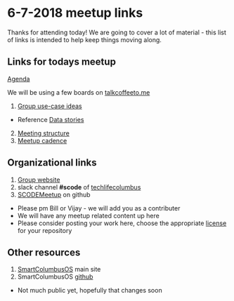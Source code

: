 # 6-7-2018 meetup links

Thanks for attending today! We are going to cover a lot of material - this list of links is intended to help keep things moving along.


## Links for todays meetup

[Agenda](https://github.com/SCODEMeetup/meeting_notes/blob/master/2018-06-07/agenda.txt)

We will be using a few boards on [talkcoffeeto.me](https://talkcoffeeto.me/)

1. [Group use-case ideas](https://talkcoffeeto.me/d/QR7j8GJg4dT3R)
  * Reference [Data stories](https://www.smartcolumbusos.com/data-stories)
2. [Meeting structure](https://talkcoffeeto.me/d/fJp6NfMNQm3NG)
3. [Meetup cadence](https://talkcoffeeto.me/d/qNr2B8qdrgJMN)


## Organizational links

1. [Group website](https://www.scodemeetup.org/)
2. slack channel **#scode** of [techlifecolumbus](https://techlife-columbus-slack.herokuapp.com/)
3. [SCODEMeetup](https://github.com/SCODEMeetup) on github
  * Please pm Bill or Vijay - we will add you as a contributer
  * We will have any meetup related content up here
  * Please consider posting your work here, choose the appropriate [license](https://help.github.com/articles/licensing-a-repository/) for your repository


## Other resources

1. [SmartColumbusOS](https://www.smartcolumbusos.com/) main site
2. SmartColumbusOS [github](https://github.com/SmartColumbusOS)
  * Not much public yet, hopefully that changes soon
